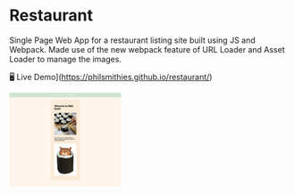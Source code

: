# Restaurant

Single Page Web App for a restaurant listing site built using JS and Webpack. Made use of the new webpack feature of URL Loader and Asset Loader to manage the images. 

🖥 
Live Demo](https://philsmithies.github.io/restaurant/) 

<img src="./landing.png" style="width: 200px;" alt="restaurant demo">